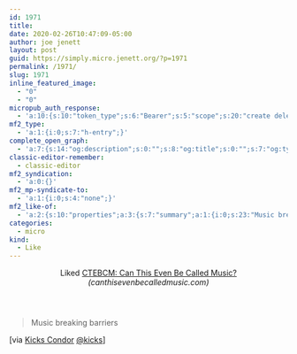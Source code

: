 ```yaml
---
id: 1971
title: 
date: 2020-02-26T10:47:09-05:00
author: joe jenett
layout: post
guid: https://simply.micro.jenett.org/?p=1971
permalink: /1971/
slug: 1971
inline_featured_image:
  - "0"
  - "0"
micropub_auth_response:
  - 'a:10:{s:10:"token_type";s:6:"Bearer";s:5:"scope";s:20:"create delete update";s:2:"me";s:32:"https://simply.micro.jenett.org/";s:9:"issued_by";s:59:"https://simply.micro.jenett.org/wp-json/indieauth/1.0/token";s:9:"client_id";s:20:"https://omnibear.com";s:11:"client_name";s:8:"Omnibear";s:11:"client_icon";s:29:"https://omnibear.com/logo.svg";s:9:"issued_at";i:1581722249;s:4:"user";i:1;s:13:"last_accessed";i:1582731638;}'
mf2_type:
  - 'a:1:{i:0;s:7:"h-entry";}'
complete_open_graph:
  - 'a:7:{s:14:"og:description";s:0:"";s:8:"og:title";s:0:"";s:7:"og:type";s:0:"";s:12:"twitter:card";s:7:"summary";s:15:"twitter:creator";s:0:"";s:19:"twitter:description";s:0:"";s:8:"og:image";s:0:"";}'
classic-editor-remember:
  - classic-editor
mf2_syndication:
  - 'a:0:{}'
mf2_mp-syndicate-to:
  - 'a:1:{i:0;s:4:"none";}'
mf2_like-of:
  - 'a:2:{s:10:"properties";a:3:{s:7:"summary";a:1:{i:0;s:23:"Music breaking barriers";}s:4:"name";a:1:{i:0;s:38:"CTEBCM: Can This Even Be Called Music?";}s:3:"url";a:1:{i:0;s:37:"https://canthisevenbecalledmusic.com/";}}s:4:"type";s:4:"cite";}'
categories:
  - micro
kind:
  - Like
---
```

<div class="entry-reaction"><section class="response u-like-of h-cite"><header><span class="kind-display-text">Liked</span> <a href="https://canthisevenbecalledmusic.com/" class="p-name u-url">CTEBCM: Can This Even Be Called Music?</a> <em>(<span class="p-publication">canthisevenbecalledmusic.com</span>)</em></header>
<blockquote class="e-summary">Music breaking barriers</blockquote></section></div>
<div class="entry-content e-content" itemprop="description articleBody">
<p>[via <a href="https://www.kickscondor.com/can-this-even-be-called-music/" title="">Kicks Condor</a> <a href="https://micro.blog/kicks">@kicks</a>]</p></div>